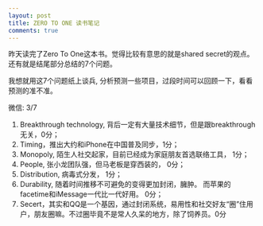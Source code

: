 ```yaml
---
layout: post
title: ZERO TO ONE 读书笔记
comments: true
---
```

昨天读完了Zero To One这本书。觉得比较有意思的就是shared secret的观点。还有就是结尾部分总结的7个问题。

我想就用这7个问题纸上谈兵, 分析预测一些项目，过段时间可以回顾一下，看看预测的准不准。

微信: 3/7
1. Breakthrough technology, 背后一定有大量技术细节，但是跟breakthrough无关，0分；
2. Timing，推出大约和iPhone在中国普及同步，1分；
3. Monopoly, 陌生人社交起家，目前已经成为家庭朋友首选联络工具， 1分；
4. People, 张小龙团队强，但马老板是穿西装的， 0分；
5. Distribution, 病毒式分发， 1分；
6. Durability, 随着时间推移不可避免的变得更加封闭，臃肿。 而苹果的facetime和iMessage一代比一代好用。 0分；
7. Secert，其实和QQ是一个基因，通过封闭系统，易用性和社交好友“圈”住用户，朋友圈嘛。不过圈毕竟不是常人久呆的地方，除了饲养员。0分
